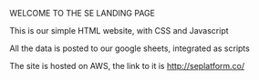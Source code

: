 WELCOME TO THE SE LANDING PAGE

This is our simple HTML website, with CSS and Javascript

All the data is posted to our google sheets, integrated as scripts

The site is hosted on AWS, the link to it is http://seplatform.co/

